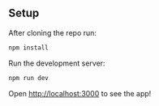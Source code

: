 ## Setup

After cloning the repo run:
```bash
npm install
```

Run the development server:

```bash
npm run dev
```

Open [http://localhost:3000](http://localhost:3000) to see the app!